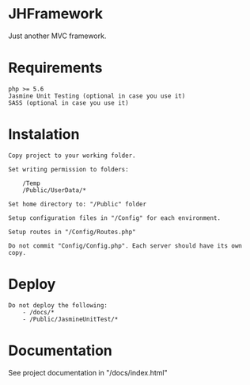 # JHFramework
Just another MVC framework.

# Requirements
	php >= 5.6
	Jasmine Unit Testing (optional in case you use it)
	SASS (optional in case you use it)

# Instalation
	Copy project to your working folder.

	Set writing permission to folders:

		/Temp
		/Public/UserData/*

	Set home directory to: "/Public" folder

	Setup configuration files in "/Config" for each environment.

	Setup routes in "/Config/Routes.php"

	Do not commit "Config/Config.php". Each server should have its own copy.

# Deploy
	Do not deploy the following:
		- /docs/*
		- /Public/JasmineUnitTest/*
		
# Documentation
See project documentation in "/docs/index.html"